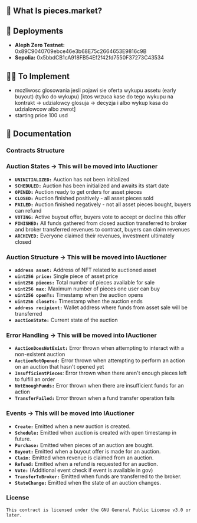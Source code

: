 ## 🔬 **What Is pieces.market?**

## 🚀 **Deployments**

-   **Aleph Zero Testnet:** 0x89C9040709ebce46e3b68E75c2664653E9816c9B
-   **Sepolia:** 0x5bbdCB1cA918FB54Ef2f42fd7550F37273C43534

## 👷‍♂️ **To Implement**

-   mozliwosc glosowania jesli pojawi sie oferta wykupu assetu (early buyout) (tylko do wykupu)
    [ktos wrzuca kase do tego wykupu na kontrakt -> udzialowcy glosuja -> decyzja i albo wykup kasa do udzialowcow albo zwrot]
-   starting price 100 usd

## 📃 **Documentation**

### Contracts Structure

### Auction States -> This will be moved into IAuctioner

-   **`UNINITIALIZED:`** Auction has not been initialized
-   **`SCHEDULED:`** Auction has been initialized and awaits its start date
-   **`OPENED:`** Auction ready to get orders for asset pieces
-   **`CLOSED:`** Auction finished positively - all asset pieces sold
-   **`FAILED:`** Auction finished negatively - not all asset pieces bought, buyers can refund
-   **`VOTING:`** Active buyout offer, buyers vote to accept or decline this offer
-   **`FINISHED:`** All funds gathered from closed auction transferred to broker and broker transferred revenues to contract, buyers can claim revenues
-   **`ARCHIVED:`** Everyone claimed their revenues, investment ultimately closed

### Auction Structure -> This will be moved into IAuctioner

-   **`address asset:`** Address of NFT related to auctioned asset
-   **`uint256 price:`** Single piece of asset price
-   **`uint256 pieces:`** Total number of pieces available for sale
-   **`uint256 max:`** Maximum number of pieces one user can buy
-   **`uint256 openTs:`** Timestamp when the auction opens
-   **`uint256 closeTs:`** Timestamp when the auction ends
-   **`address recipient:`** Wallet address where funds from asset sale will be transferred
-   **`auctionState:`** Current state of the auction

### Error Handling -> This will be moved into IAuctioner

-   **`AuctionDoesNotExist:`** Error thrown when attempting to interact with a non-existent auction
-   **`AuctionNotOpened:`** Error thrown when attempting to perform an action on an auction that hasn't opened yet
-   **`InsufficientPieces`**: Error thrown when there aren't enough pieces left to fulfill an order
-   **`NotEnoughFunds:`** Error thrown when there are insufficient funds for an action
-   **`TransferFailed:`** Error thrown when a fund transfer operation fails

### Events -> This will be moved into IAuctioner

-   **`Create:`** Emitted when a new auction is created.
-   **`Schedule:`** Emitted when auction is created with open timestamp in future.
-   **`Purchase:`** Emitted when pieces of an auction are bought.
-   **`Buyout:`** Emitted when a buyout offer is made for an auction.
-   **`Claim:`** Emitted when revenue is claimed from an auction.
-   **`Refund:`** Emitted when a refund is requested for an auction.
-   **`Vote:`** (Additional event check if event is available in gov)
-   **`TransferToBroker:`** Emitted when funds are transferred to the broker.
-   **`StateChange:`** Emitted when the state of an auction changes.

### License

    This contract is licensed under the GNU General Public License v3.0 or later.
